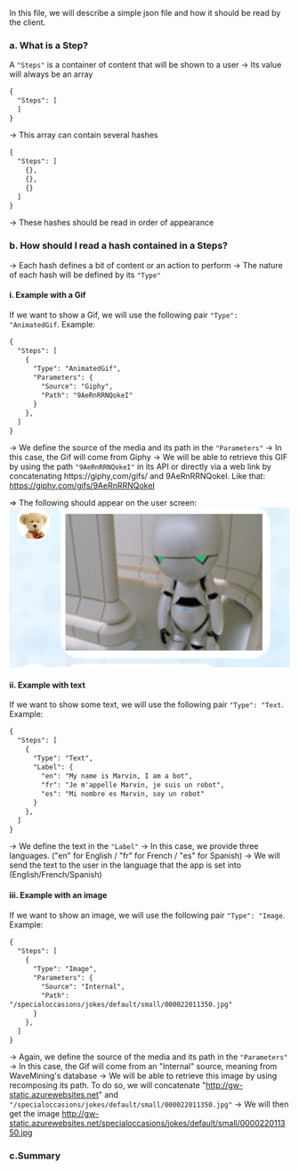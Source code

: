 In this file, we will describe a simple json file and how it should be read by the client.


### a. What is a Step?

A `"Steps"` is a container of content that will be shown to a user
-> Its value will always be an array

```
{
  "Steps": [
  ]
}
```

-> This array can contain several hashes 

```
{
  "Steps": [
    {},
    {},
    {}
  ]
}
```

-> These hashes should be read in order of appearance


### b. How should I read a hash contained in a Steps?

-> Each hash defines a bit of content or an action to perform
-> The nature of each hash will be defined by its `"Type"`

#### i. Example with a Gif

If we want to show a Gif, we will use the following pair `"Type": "AnimatedGif`. 
Example: 

```
{
  "Steps": [
    {
      "Type": "AnimatedGif",
      "Parameters": {
        "Source": "Giphy",
        "Path": "9AeRnRRNQokeI"
      }
    },
  ]
}
```

-> We define the source of the media and its path in the `"Parameters"`
-> In this case, the Gif will come from Giphy 
-> We will be able to retrieve this GIF by using the path `"9AeRnRRNQokeI"` in its API or directly via a web link by concatenating  https://giphy,com/gifs/ and 9AeRnRRNQokeI. Like that: https://giphy.com/gifs/9AeRnRRNQokeI

=> The following should appear on the user screen:
![Screenshot](/data/bot/catalogue/Examples/Example1-Img1.png?rw=true "Option")


#### ii. Example with text

If we want to show some text, we will use the following pair `"Type": "Text`. 
Example: 

```
{
  "Steps": [
    {
      "Type": "Text",
      "Label": {
        "en": "My name is Marvin, I am a bot",
        "fr": "Je m'appelle Marvin, je suis un robot",
        "es": "Mi nombre es Marvin, soy un robot"
      }
    },
  ]
}
```

-> We define the text in the `"Label"`
-> In this case, we provide three languages. ("en" for English / "fr" for French / "es" for Spanish)
-> We will send the text to the user in the language that the app is set into (English/French/Spanish)

#### iii. Example with an image

If we want to show an image, we will use the following pair `"Type": "Image`. 
Example: 

```
{
  "Steps": [
    {
      "Type": "Image",
      "Parameters": {
        "Source": "Internal",
        "Path": "/specialoccasions/jokes/default/small/000022011350.jpg"
      }
    },
  ]
}
```

-> Again, we define the source of the media and its path in the `"Parameters"`
-> In this case, the Gif will come from an "Internal" source, meaning from WaveMining's database
-> We will be able to retrieve this image by using recomposing its path. To do so, we will concatenate "http://gw-static.azurewebsites.net" and `"/specialoccasions/jokes/default/small/000022011350.jpg"`
-> We will then get the image http://gw-static.azurewebsites.net/specialoccasions/jokes/default/small/000022011350.jpg


### c.Summary

